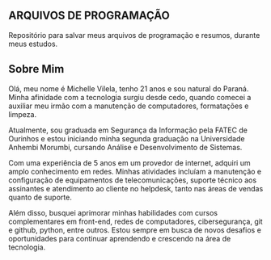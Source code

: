 ## ARQUIVOS DE PROGRAMAÇÃO

Repositório para salvar meus arquivos de programação e resumos, durante meus estudos.

## Sobre Mim

Olá, meu nome é Michelle Vilela, tenho 21 anos e sou natural do Paraná. Minha afinidade com a tecnologia surgiu desde cedo, quando comecei a auxiliar meu irmão com a manutenção de computadores, formatações e limpeza.

Atualmente, sou graduada em Segurança da Informação pela FATEC de Ourinhos e estou iniciando minha segunda graduação na Universidade Anhembi Morumbi, cursando Análise e Desenvolvimento de Sistemas.

Com uma experiência de 5 anos em um provedor de internet, adquiri um amplo conhecimento em redes. Minhas atividades incluíam a manutenção e configuração de equipamentos de telecomunicações, suporte técnico aos assinantes e atendimento ao cliente no helpdesk, tanto nas áreas de vendas quanto de suporte.

Além disso, busquei aprimorar minhas habilidades com cursos complementares em front-end, redes de computadores, cibersegurança, git e github, python, entre outros. Estou sempre em busca de novos desafios e oportunidades para continuar aprendendo e crescendo na área de tecnologia.

